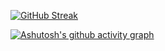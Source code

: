 <!---
edarkea/edarkea is a ✨ special ✨ repository because its `README.md` (this file) appears on your GitHub profile.
You can click the Preview link to take a look at your changes.
--->
[![GitHub Streak](https://streak-stats.demolab.com?user=edarkea&theme=dark&border_radius=5&date_format=j%20M%5B%20Y%5D)](https://git.io/streak-stats)

[![Ashutosh's github activity graph](https://github-readme-activity-graph.cyclic.app/graph?username=edarkea&theme=tokyo-night)](https://github.com/ashutosh00710/github-readme-activity-graph)

